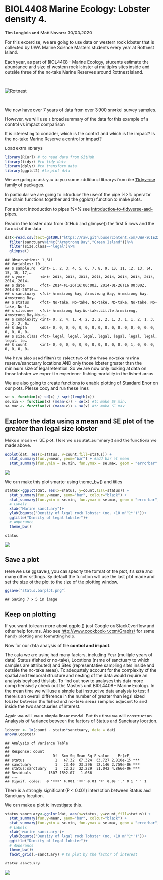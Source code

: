 BIOL4408 Marine Ecology: Lobster density 4.
================
Tim Langlois and Matt Navarro
30/03/2020

For this excercise, we are going to use data on western rock lobster
that is collected by UWA Marine Science Masters students every year at
Rottnest Island.

Each year, as part of BIOL4408 - Marine Ecology, students estimate the
abundance and size of western rock lobster at multiples sites inside and
outside three of the no-take Marine Reserves around Rottnest Island.

</br>

![*Rottnest*](figure/lobster.png)

</br>

We now have over 7 years of data from over 3,900 snorkel survey samples.

However, we will use a broad summary of the data for this example of a
control vs impact comparison.

It is interesting to consider, which is the control and which is the
impact? Is the no-take Marine Reserve a control or impact?

Load extra librarys

``` r
library(RCurl) # to read data from GitHub
library(tidyr) #to tidy data
library(dplyr) #to transform data
library(ggplot2) #to plot data
```

We are going to ask you to you some additional librarys from the
[Tidyverse](https://www.tidyverse.org/) family of packages.

In particular we are going to introduce the use of the pipe %\>%
operator the chain functions together and the ggplot() function to make
plots.

For a short introduction to pipes %\>% see
[Introduction-to-tidyverse-and-pipes](https://github.com/UWA-SBS-Intro-to-R-RStudio-Tidyverse/Introduction-to-tidyverse-and-pipes/blob/master/Using-tidyverse-and-pipes.md).

Read in the lobster data from GitHub and glimpse() the first 5 rows and
the format of the
data

``` r
dat<-read.csv(text=getURL("https://raw.githubusercontent.com/UWA-SCIE2204-Marine-Systems/No-take-marine-reserves/master/lobster.density.csv"))%>%
  filter(sanctuary%in%c("Armstrong Bay","Green Island"))%>%
  filter(size.class=="legal")%>%
  glimpse()
```

    ## Observations: 1,511
    ## Variables: 10
    ## $ sample.no  <int> 1, 2, 3, 4, 5, 6, 7, 8, 9, 10, 11, 12, 13, 14, 15, 16, 17,…
    ## $ year       <int> 2014, 2014, 2014, 2014, 2014, 2014, 2014, 2014, 2014, 2014…
    ## $ date       <fct> 2014-01-26T16:00:00Z, 2014-01-26T16:00:00Z, 2014-01-26T16:…
    ## $ sanctuary  <fct> Armstrong Bay, Armstrong Bay, Armstrong Bay, Armstrong Bay…
    ## $ status     <fct> No-take, No-take, No-take, No-take, No-take, No-take, No-t…
    ## $ site.new   <fct> Armstrong Bay.No-take.Little Armstrong, Armstrong Bay.No-t…
    ## $ complexity <int> 0, 2, 4, 1, 4, 2, 2, 2, 2, 1, 3, 1, 1, 2, 1, 3, 1, 2, 2, 0…
    ## $ depth      <dbl> 0, 0, 0, 0, 0, 0, 0, 0, 0, 0, 0, 0, 0, 0, 0, 0, 0, 0, 0, 0…
    ## $ size.class <fct> legal, legal, legal, legal, legal, legal, legal, legal, le…
    ## $ count      <int> 0, 0, 0, 0, 0, 0, 0, 0, 0, 0, 0, 0, 1, 0, 0, 0, 0, 0, 0, 0…

We have also used filter() to select two of the three no-take marine
reserve/sanctuary locations AND only those lobster greater than the
minimum size of legal retention. So we are now only looking at data on
those lobster we expect to experience fishing mortality in the fished
areas.

We are also going to create functions to enable plotting of Standard
Error on our plots. Please cooy and run these lines

``` r
se <- function(x) sd(x) / sqrt(length(x))
se.min <- function(x) (mean(x)) - se(x) #to make SE min.
se.max <- function(x) (mean(x)) + se(x) #to make SE max.
```

## Explore the data using a mean and SE plot of the greater than legal size lobster

Make a mean +/-SE plot. Here we use stat\_summary() and the functions we
made above.

``` r
ggplot(dat, aes(x=status, y=count,fill=status)) + 
  stat_summary(fun.y=mean, geom="bar") + #add bar at mean
  stat_summary(fun.ymin = se.min, fun.ymax = se.max, geom = "errorbar", width = 0.1) #add error bars
```

![](lobster-density-inside-vs-outside-ntmr_files/figure-gfm/unnamed-chunk-2-1.png)<!-- -->

We can make this plot smarter using theme\_bw() and titles

``` r
status<-ggplot(dat, aes(x=status, y=count,fill=status)) + 
  stat_summary(fun.y=mean, geom="bar", colour="black") +
  stat_summary(fun.ymin = se.min, fun.ymax = se.max, geom = "errorbar", width = 0.1) +
  # Labels
  xlab("Marine sanctuary")+
  ylab(bquote('Density of legal rock lobster (no. /10 m'^2*')'))+
  ggtitle("Density of legal lobster")+
  # Apperance
  theme_bw()

status
```

![](lobster-density-inside-vs-outside-ntmr_files/figure-gfm/unnamed-chunk-3-1.png)<!-- -->

## Save a plot

Here we use ggsave(), you can specify the format of the plot, it’s size
and many other settings. By default the function will use the last plot
made and set the size of the plot to the size of the plotting window.

``` r
ggsave("status.barplot.png")
```

    ## Saving 7 x 5 in image

## Keep on plotting

If you want to learn more about ggplot() just Google on StackOverflow
and other help forums. Also see <http://www.cookbook-r.com/Graphs/> for
some handy plotting and formatting help.

Now for our data analysis of the **control and impact**.

The data we are using had many factors, including Year (mulitple years
of data), Status (fished or no-take), Locations (name of sanctuary to
which samples are attributed) and Sites (representative sampling sites
inside and outside the no-take areas). To adequately account for the
complexity of the spatial and temporal structure and nesting of the data
would require an analysis beyhond this lab. To find out how to analyses
this data more comprhensively check out the Masters unit BIOL4408 -
Marine Ecology. In the mean time we will use a simple but instructive
data analysis to test if there is an overall difference in the number of
greater than legal sized lobster between the fished and no-take areas
sampled adjacent to and inside the two sanctuaries of interest.

Again we will use a simple linear model. But this time we will construct
an Analaysis of Variance between the factors of Status and Sanctuary
location.

``` r
lobster <- lm(count ~ status*sanctuary, data = dat)
anova(lobster)
```

    ## Analysis of Variance Table
    ## 
    ## Response: count
    ##                    Df  Sum Sq Mean Sq F value    Pr(>F)    
    ## status              1   67.32  67.324  63.727 2.810e-15 ***
    ## sanctuary           1   23.40  23.396  22.146 2.759e-06 ***
    ## status:sanctuary    1   22.23  22.229  21.042 4.866e-06 ***
    ## Residuals        1507 1592.07   1.056                      
    ## ---
    ## Signif. codes:  0 '***' 0.001 '**' 0.01 '*' 0.05 '.' 0.1 ' ' 1

There is a strongly significant (P \< 0.001) interaction between Status
and Sanctuary location.

We can make a plot to investigate this.

``` r
status.sanctuary<-ggplot(dat, aes(x=status, y=count,fill=status)) + 
  stat_summary(fun.y=mean, geom="bar", colour="black") +
  stat_summary(fun.ymin = se.min, fun.ymax = se.max, geom = "errorbar", width = 0.1) +
  # Labels
  xlab("Marine sanctuary")+
  ylab(bquote('Density of legal rock lobster (no. /10 m'^2*')'))+
  ggtitle("Density of legal lobster")+
  # Apperance
  theme_bw()+
  facet_grid(.~sanctuary) # to plot by the factor of interest

status.sanctuary
```

![](lobster-density-inside-vs-outside-ntmr_files/figure-gfm/unnamed-chunk-6-1.png)<!-- -->
